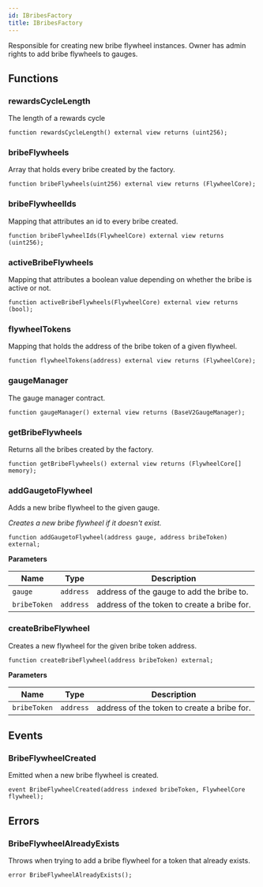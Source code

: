 ```yaml
---
id: IBribesFactory
title: IBribesFactory
---
```


Responsible for creating new bribe flywheel instances.
Owner has admin rights to add bribe flywheels to gauges.


## Functions
### rewardsCycleLength

The length of a rewards cycle


```solidity
function rewardsCycleLength() external view returns (uint256);
```

### bribeFlywheels

Array that holds every bribe created by the factory.


```solidity
function bribeFlywheels(uint256) external view returns (FlywheelCore);
```

### bribeFlywheelIds

Mapping that attributes an id to every bribe created.


```solidity
function bribeFlywheelIds(FlywheelCore) external view returns (uint256);
```

### activeBribeFlywheels

Mapping that attributes a boolean value depending on whether the bribe is active or not.


```solidity
function activeBribeFlywheels(FlywheelCore) external view returns (bool);
```

### flywheelTokens

Mapping that holds the address of the bribe token of a given flywheel.


```solidity
function flywheelTokens(address) external view returns (FlywheelCore);
```

### gaugeManager

The gauge manager contract.


```solidity
function gaugeManager() external view returns (BaseV2GaugeManager);
```

### getBribeFlywheels

Returns all the bribes created by the factory.


```solidity
function getBribeFlywheels() external view returns (FlywheelCore[] memory);
```

### addGaugetoFlywheel

Adds a new bribe flywheel to the given gauge.

*Creates a new bribe flywheel if it doesn't exist.*


```solidity
function addGaugetoFlywheel(address gauge, address bribeToken) external;
```
**Parameters**

|Name|Type|Description|
|----|----|-----------|
|`gauge`|`address`|address of the gauge to add the bribe to.|
|`bribeToken`|`address`|address of the token to create a bribe for.|


### createBribeFlywheel

Creates a new flywheel for the given bribe token address.


```solidity
function createBribeFlywheel(address bribeToken) external;
```
**Parameters**

|Name|Type|Description|
|----|----|-----------|
|`bribeToken`|`address`|address of the token to create a bribe for.|


## Events
### BribeFlywheelCreated
Emitted when a new bribe flywheel is created.


```solidity
event BribeFlywheelCreated(address indexed bribeToken, FlywheelCore flywheel);
```

## Errors
### BribeFlywheelAlreadyExists
Throws when trying to add a bribe flywheel for a token that already exists.


```solidity
error BribeFlywheelAlreadyExists();
```

